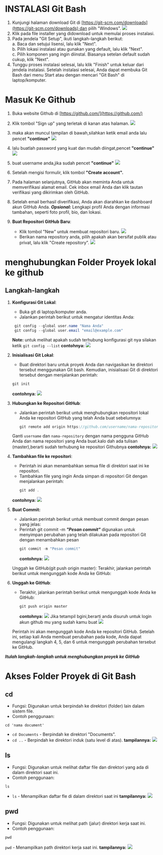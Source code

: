 # INSTALASI Git Bash
1. Kunjungi halaman download Git di [https://git-scm.com/downloads](https://git-scm.com/downloads) dan pilih "Windows".
![](ASSETS/git_download.jpg)
2. Klik pada file installer yang didownload untuk memulai proses instalasi.
3. Pada jendela "Git Setup", ikuti langkah-langkah berikut:  
    a. Baca dan setujui lisensi, lalu klik "Next".  
    b. Pilih lokasi instalasi atau gunakan yang default, lalu klik "Next".  
    c. Pilih komponen yang ingin diinstal. Biasanya setelan default sudah cukup, klik "Next".
4. Tunggu proses instalasi selesai, lalu klik "Finish" untuk keluar dari jendela instalasi.
    Setelah instalasi selesai, Anda dapat membuka Git Bash dari menu Start atau dengan mencari "Git Bash" di laptop/komputer.

# Masuk Ke Github
1. Buka website Github di [https://github.com/](https://github.com/)
3. Klik tombol "Sign up" yang terletak di kanan atas halaman.
    ![](ASSETS/home_github.jpg)
4. maka akan muncul tampilan di bawah,silahkan ketik email anda lalu pencet **"continue"**
![](ASSETS/email.jpg)
5.  lalu buatlah password yang kuat dan mudah diingat,pencet **"continue"**
![](ASSETS/pass.jpg)
6. buat username anda,jika sudah pencet **"continue"**
![](ASSETS/username.jpg)
7. Setelah mengisi formulir, klik tombol **"Create account".**
8. Pada halaman selanjutnya, GitHub akan meminta Anda untuk memverifikasi alamat email. Cek inbox email Anda dan klik tautan verifikasi yang dikirimkan oleh GitHub.
9. Setelah email berhasil diverifikasi, Anda akan diarahkan ke dashboard akun GitHub Anda.
  ***Opsional:*** Lengkapi profil Anda dengan informasi tambahan, seperti foto profil, bio, dan lokasi.
  
1. **Buat Repositori GitHub Baru**:
   - Klik tombol "New" untuk membuat repositori baru.
![](ASSETS/CREATE.PNG)
   - Berikan nama repository anda, pilih apakah akan bersifat publik atau privat, lalu klik "Create repository".
![](ASSETS/REPOSI.png)
# menghubungkan Folder Proyek lokal ke github
## Langkah-langkah
1. **Konfigurasi Git Lokal**:
   - Buka git di laptop/komputer anda.
   - Jalankan perintah berikut untuk mengatur identitas Anda:
    ```cs
     git config --global user.name "Nama Anda"
     git config --global user.email "email@example.com"
     ```
    **Note:** untuk melihat apakah sudah terhubung konfigurasi git nya silakan ketik 
    `git config --list`
 **contohnya:** ![](ASSETS/GIT_CONFIG_LIST.jpg)
	 
2. **Inisialisasi Git Lokal**:
   -  Buat direktori baru untuk proyek Anda dan navigasikan ke direktori tersebut menggunakan Git bash. Kemudian, inisialisasi Git di direktori tersebut dengan menjalankan perintah:
     ```cs
     git init
     ```
     **contohnya:** 
     ![](ASSETS/git_init.jpg)
     
3. **Hubungkan ke Repositori GitHub**:
   - Jalankan perintah berikut untuk menghubungkan repositori lokal Anda ke repositori GitHub yang telah Anda buat sebelumnya:
     ```cs
     git remote add origin https://github.com/username/nama-repository.git
     ```
   Ganti `username` dan `nama-repository` dengan nama pengguna GitHub Anda dan nama repositori yang Anda buat.kalo dah ada tulisan (master),berarti sudah terhubung ke repositori Githubnya
   **contohnya:**
![](ASSETS/git_remote.jpg)
     
4. **Tambahkan file ke repositori**: 
   - Perintah ini akan menambahkan semua file di direktori saat ini ke repositori.
   - Tambahkan file yang ingin Anda simpan di repositori Git dengan menjalankan perintah:
     ```cs
     git add .
     ```
   **contohnya:**
![](ASSETS/git_add.jpg)

5. **Buat Commit:**
   - Jalankan perintah berikut untuk membuat commit dengan pesan yang jelas:
   - Perintah git commit -m ***"Pesan commit"*** digunakan untuk menyimpan perubahan yang telah dilakukan pada repositori Git dengan menambahkan pesan
     ```cs
     git commit -m "Pesan commit"
     ```
     **contohnya:** 
![](ASSETS/commit.jpg)
     
   Unggah ke GitHub(git push origin master):
   Terakhir, jalankan perintah berikut untuk mengunggah kode Anda ke GitHub:

6. **Unggah ke GitHub**:
   - Terakhir, jalankan perintah berikut untuk mengunggah kode Anda ke GitHub:
     ```cs
     git push origin master
     ```
     **contohnya:**
![](ASSETS/git_push_origin.jpg)
    Jika tetampil bgini,berarti anda disuruh untuk login akun github mu yang sudah kamu buat
![](ASSETS/login.jpg)

   Perintah ini akan mengunggah kode Anda ke repositori GitHub. Setelah ini, setiap kali Anda membuat perubahan pada kode, Anda dapat mengulangi langkah 4, 5, dan 6 untuk mengunggah perubahan tersebut ke GitHub.
   
***Itulah langkah-langkah untuk menghubungkan proyek ke GitHub***
# Akses Folder Proyek di Git Bash
## cd 
- Fungsi: Digunakan untuk berpindah ke direktori (folder) lain dalam sistem file.
- Contoh penggunaan:
```shell
cd 'nama document'
```
  - `cd Documents` - Berpindah ke direktori "Documents".
  - `cd ..` - Berpindah ke direktori induk (satu level di atas).
  **tampilannya:**
![](ASSETS/cd.jpg)
## ls 
- Fungsi: Digunakan untuk melihat daftar file dan direktori yang ada di dalam direktori saat ini.
- Contoh penggunaan:
```shell
ls
```
  - `ls` - Menampilkan daftar fle di dalam direktori saat ini
**tampilannya:**
![](ASSETS/ls.jpg)
## pwd
- Fungsi: Digunakan untuk melihat path (jalur) direktori kerja saat ini.
- Contoh penggunaan:
```cs
pwd
```
`pwd` - Menampilkan path direktori kerja saat ini.
**tampilannya:**
![](ASSETS/pwd.jpg)
